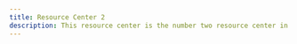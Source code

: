 ```yaml
---
title: Resource Center 2
description: This resource center is the number two resource center in the area.
---
```

